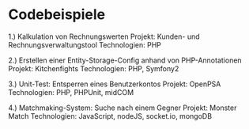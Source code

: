 Codebeispiele
================

1.) Kalkulation von Rechnungswerten 
Projekt: Kunden- und Rechnungsverwaltungstool 
Technologien: PHP 
 
2.) Erstellen einer Entity-Storage-Config anhand von PHP-Annotationen 
Projekt: Kitchenfights 
Technologien: PHP, Symfony2 
 
3.) Unit-Test: Entsperren eines Benutzerkontos 
Projekt: OpenPSA 
Technologien: PHP, PHPUnit, midCOM 
 
4.) Matchmaking-System: Suche nach einem Gegner 
Projekt: Monster Match 
Technologien: JavaScript, nodeJS, socket.io, mongoDB